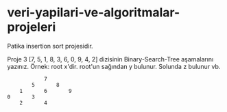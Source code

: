 # veri-yapilari-ve-algoritmalar-projeleri
Patika insertion sort projesidir. 


Proje 3
[7, 5, 1, 8, 3, 6, 0, 9, 4, 2] dizisinin Binary-Search-Tree aşamalarını yazınız.
Örnek: root x'dir. root'un sağından y bulunur. Solunda z bulunur vb.


				7
			5		8
		1		6		9
	0		3
		2		4
